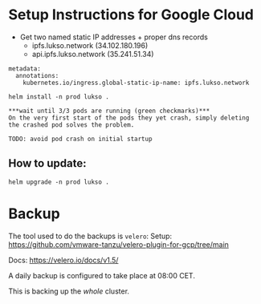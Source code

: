 # Setup Instructions for Google Cloud

- Get two named static IP addresses + proper dns records
    - ipfs.lukso.network (34.102.180.196)
    - api.ipfs.lukso.network (35.241.51.34)

```
metadata:
  annotations:
    kubernetes.io/ingress.global-static-ip-name: ipfs.lukso.network
```

```
helm install -n prod lukso .

***wait until 3/3 pods are running (green checkmarks)***
On the very first start of the pods they yet crash, simply deleting the crashed pod solves the problem.

TODO: avoid pod crash on initial startup
```

## How to update:
```
helm upgrade -n prod lukso .
```

# Backup

The tool used to do the backups is `velero`:
Setup: https://github.com/vmware-tanzu/velero-plugin-for-gcp/tree/main

Docs: https://velero.io/docs/v1.5/

A daily backup is configured to take place at 08:00 CET.

This is backing up the *whole* cluster.
